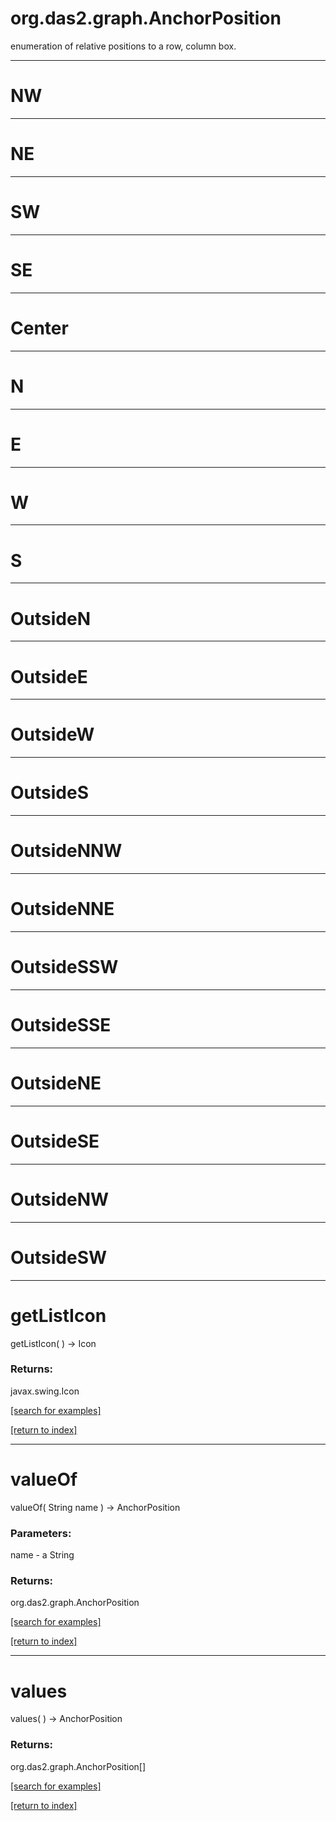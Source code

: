 # org.das2.graph.AnchorPosition

enumeration of relative positions to a row, column box.

***
<a name="NW"></a>
# NW



***
<a name="NE"></a>
# NE



***
<a name="SW"></a>
# SW



***
<a name="SE"></a>
# SE



***
<a name="Center"></a>
# Center



***
<a name="N"></a>
# N



***
<a name="E"></a>
# E



***
<a name="W"></a>
# W



***
<a name="S"></a>
# S



***
<a name="OutsideN"></a>
# OutsideN



***
<a name="OutsideE"></a>
# OutsideE



***
<a name="OutsideW"></a>
# OutsideW



***
<a name="OutsideS"></a>
# OutsideS



***
<a name="OutsideNNW"></a>
# OutsideNNW



***
<a name="OutsideNNE"></a>
# OutsideNNE



***
<a name="OutsideSSW"></a>
# OutsideSSW



***
<a name="OutsideSSE"></a>
# OutsideSSE



***
<a name="OutsideNE"></a>
# OutsideNE



***
<a name="OutsideSE"></a>
# OutsideSE



***
<a name="OutsideNW"></a>
# OutsideNW



***
<a name="OutsideSW"></a>
# OutsideSW



***
<a name="getListIcon"></a>
# getListIcon
getListIcon(  ) &rarr; Icon



### Returns:
javax.swing.Icon


<a href="https://github.com/autoplot/dev/search?q=getListIcon&unscoped_q=getListIcon">[search for examples]</a>

<a href="https://github.com/autoplot/documentation/blob/master/javadoc/index-all.md">[return to index]</a>

***
<a name="valueOf"></a>
# valueOf
valueOf( String name ) &rarr; AnchorPosition



### Parameters:
name - a String

### Returns:
org.das2.graph.AnchorPosition


<a href="https://github.com/autoplot/dev/search?q=valueOf&unscoped_q=valueOf">[search for examples]</a>

<a href="https://github.com/autoplot/documentation/blob/master/javadoc/index-all.md">[return to index]</a>

***
<a name="values"></a>
# values
values(  ) &rarr; AnchorPosition



### Returns:
org.das2.graph.AnchorPosition[]


<a href="https://github.com/autoplot/dev/search?q=values&unscoped_q=values">[search for examples]</a>

<a href="https://github.com/autoplot/documentation/blob/master/javadoc/index-all.md">[return to index]</a>


